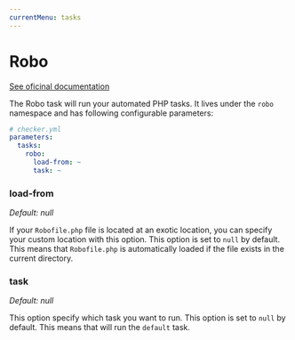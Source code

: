 ```yaml
---
currentMenu: tasks
---
```


# Robo

[See oficinal documentation](http://robo.li/)

The Robo task will run your automated PHP tasks.
It lives under the `robo` namespace and has following configurable parameters:

```yml
# checker.yml
parameters:
  tasks:
    robo:
      load-from: ~
      task: ~
```

### load-from

*Default: null*

If your `Robofile.php` file is located at an exotic location,
you can specify your custom location with this option.
This option is set to `null` by default.
This means that `Robofile.php` is automatically loaded
if the file exists in the current directory.

### task

*Default: null*

This option specify which task you want to run.
This option is set to `null` by default.
This means that will run the `default` task.
